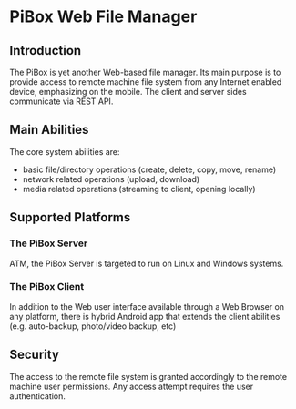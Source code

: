 # PiBox Web File Manager
## Introduction
The PiBox is yet another Web-based file manager. Its main purpose is to provide access to remote machine file system from any Internet enabled device, emphasizing on the mobile. The client and server sides communicate via REST API.
## Main Abilities
The core system abilities are:
* basic file/directory operations (create, delete, copy, move, rename)
* network related operations (upload, download)
* media related operations (streaming to client, opening locally)

## Supported Platforms
### The PiBox Server
ATM, the PiBox Server is targeted to run on Linux and Windows systems.
### The PiBox Client
In addition to the Web user interface available through a Web Browser on any platform, there is hybrid Android app that extends the client abilities (e.g. auto-backup, photo/video backup, etc)
## Security
The access to the remote file system is granted accordingly to the remote machine user permissions. Any access attempt requires the user authentication.
